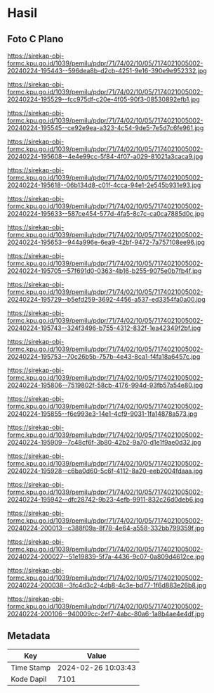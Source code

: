 # Hasil

## Foto C Plano

https://sirekap-obj-formc.kpu.go.id/1039/pemilu/pdpr/71/74/02/10/05/7174021005002-20240224-195443--596dea8b-d2cb-4251-9e16-390e9e952332.jpg

https://sirekap-obj-formc.kpu.go.id/1039/pemilu/pdpr/71/74/02/10/05/7174021005002-20240224-195529--fcc975df-c20e-4f05-90f3-08530892efb1.jpg

https://sirekap-obj-formc.kpu.go.id/1039/pemilu/pdpr/71/74/02/10/05/7174021005002-20240224-195545--ce92e9ea-a323-4c54-9de5-7e5d7c6fe961.jpg

https://sirekap-obj-formc.kpu.go.id/1039/pemilu/pdpr/71/74/02/10/05/7174021005002-20240224-195608--4e4e99cc-5f84-4f07-a029-81021a3caca9.jpg

https://sirekap-obj-formc.kpu.go.id/1039/pemilu/pdpr/71/74/02/10/05/7174021005002-20240224-195618--06b134d8-c01f-4cca-94e1-2e545b931e93.jpg

https://sirekap-obj-formc.kpu.go.id/1039/pemilu/pdpr/71/74/02/10/05/7174021005002-20240224-195633--587ce454-577d-4fa5-8c7c-ca0ca7885d0c.jpg

https://sirekap-obj-formc.kpu.go.id/1039/pemilu/pdpr/71/74/02/10/05/7174021005002-20240224-195653--944a996e-6ea9-42bf-9472-7a757108ee96.jpg

https://sirekap-obj-formc.kpu.go.id/1039/pemilu/pdpr/71/74/02/10/05/7174021005002-20240224-195705--57f691d0-0363-4b16-b255-9075e0b7fb4f.jpg

https://sirekap-obj-formc.kpu.go.id/1039/pemilu/pdpr/71/74/02/10/05/7174021005002-20240224-195729--b5efd259-3692-4456-a537-ed3354fa0a00.jpg

https://sirekap-obj-formc.kpu.go.id/1039/pemilu/pdpr/71/74/02/10/05/7174021005002-20240224-195743--324f3496-b755-4312-832f-1ea42349f2bf.jpg

https://sirekap-obj-formc.kpu.go.id/1039/pemilu/pdpr/71/74/02/10/05/7174021005002-20240224-195753--70c26b5b-757b-4e43-8ca1-f4fa18a6457c.jpg

https://sirekap-obj-formc.kpu.go.id/1039/pemilu/pdpr/71/74/02/10/05/7174021005002-20240224-195806--7519802f-58cb-4176-994d-93fb57a54e80.jpg

https://sirekap-obj-formc.kpu.go.id/1039/pemilu/pdpr/71/74/02/10/05/7174021005002-20240224-195855--f6e993e3-14e1-4cf9-9031-1fa14878a573.jpg

https://sirekap-obj-formc.kpu.go.id/1039/pemilu/pdpr/71/74/02/10/05/7174021005002-20240224-195909--7c48cf6f-3b80-42b2-9a70-d1e1f9ae0d32.jpg

https://sirekap-obj-formc.kpu.go.id/1039/pemilu/pdpr/71/74/02/10/05/7174021005002-20240224-195928--c6ba0d60-5c6f-4112-8a20-eeb2004fdaaa.jpg

https://sirekap-obj-formc.kpu.go.id/1039/pemilu/pdpr/71/74/02/10/05/7174021005002-20240224-195942--dfc28742-9b23-4efb-9911-832c26d0deb6.jpg

https://sirekap-obj-formc.kpu.go.id/1039/pemilu/pdpr/71/74/02/10/05/7174021005002-20240224-200013--c388f09a-8f78-4e64-a558-332bb799359f.jpg

https://sirekap-obj-formc.kpu.go.id/1039/pemilu/pdpr/71/74/02/10/05/7174021005002-20240224-200027--51e19839-5f7a-4436-9c07-0a809d4612ce.jpg

https://sirekap-obj-formc.kpu.go.id/1039/pemilu/pdpr/71/74/02/10/05/7174021005002-20240224-200038--3fc4d3c2-4db8-4c3e-bd77-1f6d883e26b8.jpg

https://sirekap-obj-formc.kpu.go.id/1039/pemilu/pdpr/71/74/02/10/05/7174021005002-20240224-200106--940009cc-2ef7-4abc-80a6-1a8b4ae4e4df.jpg


## Metadata

| Key        | Value               |
| ---------- | ------------------- |
| Time Stamp | 2024-02-26 10:03:43 |
| Kode Dapil | 7101                |



